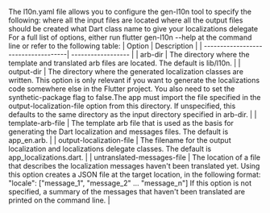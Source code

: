 The l10n.yaml file allows you to configure the gen-l10n tool
to specify the following:
where all the input files are located
where all the output files should be created
what Dart class name to give your localizations delegate
For a full list of options, either run flutter gen-l10n --help
at the command line or refer to the following table:
| Option                              | Description |
| ------------------------------------| ------------------ |
| arb-dir                           | The directory where the template and translated arb files are located. The default is lib/l10n. |
| output-dir                        | The directory where the generated localization classes are written. This option is only relevant if you want to generate the localizations code somewhere else in the Flutter project. You also need to set the synthetic-package flag to false.The app must import the file specified in the output-localization-file option from this directory. If unspecified, this defaults to the same directory as the input directory specified in arb-dir. |
| template-arb-file                 | The template arb file that is used as the basis for generating the Dart localization and messages files. The default is app_en.arb. |
| output-localization-file          | The filename for the output localization and localizations delegate classes. The default is app_localizations.dart. |
| untranslated-messages-file        | The location of a file that describes the localization messages haven't been translated yet. Using this option creates a JSON file at the target location, in the following format:  "locale": ["message_1", "message_2" ... "message_n"] If this option is not specified, a summary of the messages that haven't been translated are printed on the command line. |
